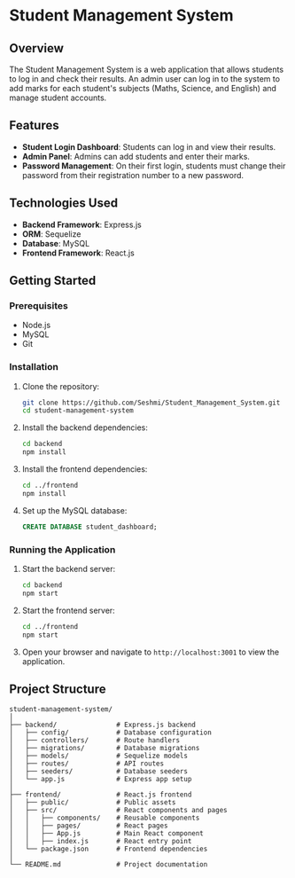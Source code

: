 # Student Management System

## Overview
The Student Management System is a web application that allows students to log in and check their results. An admin user can log in to the system to add marks for each student's subjects (Maths, Science, and English) and manage student accounts. 

## Features
- **Student Login Dashboard**: Students can log in and view their results.
- **Admin Panel**: Admins can add students and enter their marks.
- **Password Management**: On their first login, students must change their password from their registration number to a new password.

## Technologies Used
- **Backend Framework**: Express.js
- **ORM**: Sequelize
- **Database**: MySQL
- **Frontend Framework**: React.js

## Getting Started

### Prerequisites
- Node.js
- MySQL
- Git

### Installation

1. Clone the repository:
    ```bash
    git clone https://github.com/Seshmi/Student_Management_System.git
    cd student-management-system
    ```

2. Install the backend dependencies:
    ```bash
    cd backend
    npm install
    ```

3. Install the frontend dependencies:
    ```bash
    cd ../frontend
    npm install
    ```

4. Set up the MySQL database:
    ```sql
    CREATE DATABASE student_dashboard;
    ```

### Running the Application

1. Start the backend server:
    ```bash
    cd backend
    npm start
    ```

2. Start the frontend server:
    ```bash
    cd ../frontend
    npm start
    ```

3. Open your browser and navigate to `http://localhost:3001` to view the application.

## Project Structure
```plaintext
student-management-system/
│
├── backend/               # Express.js backend
│   ├── config/            # Database configuration
│   ├── controllers/       # Route handlers
│   ├── migrations/        # Database migrations
│   ├── models/            # Sequelize models
│   ├── routes/            # API routes
│   ├── seeders/           # Database seeders
│   └── app.js             # Express app setup
│
├── frontend/              # React.js frontend
│   ├── public/            # Public assets
│   ├── src/               # React components and pages
│   │   ├── components/    # Reusable components
│   │   ├── pages/         # React pages
│   │   ├── App.js         # Main React component
│   │   ├── index.js       # React entry point
│   └── package.json       # Frontend dependencies
│
└── README.md              # Project documentation
